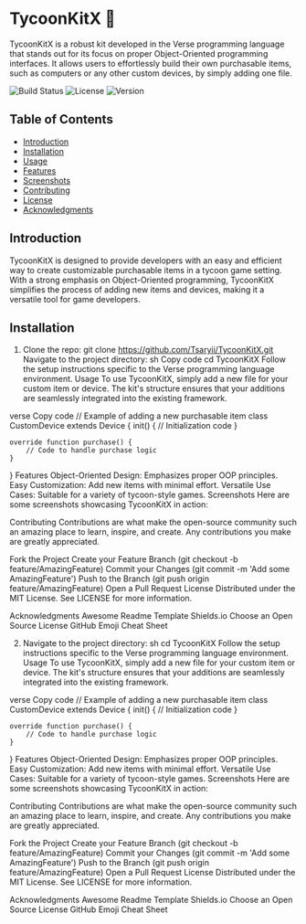 # TycoonKitX 💼

TycoonKitX is a robust kit developed in the Verse programming language that stands out for its focus on proper Object-Oriented programming interfaces. It allows users to effortlessly build their own purchasable items, such as computers or any other custom devices, by simply adding one file.

![Build Status](https://img.shields.io/github/actions/workflow/status/Tsaryii/TycoonKitX/CI)
![License](https://img.shields.io/github/license/Tsaryii/TycoonKitX)
![Version](https://img.shields.io/github/v/release/Tsaryii/TycoonKitX)

## Table of Contents

- [Introduction](#introduction)
- [Installation](#installation)
- [Usage](#usage)
- [Features](#features)
- [Screenshots](#screenshots)
- [Contributing](#contributing)
- [License](#license)
- [Acknowledgments](#acknowledgments)

## Introduction

TycoonKitX is designed to provide developers with an easy and efficient way to create customizable purchasable items in a tycoon game setting. With a strong emphasis on Object-Oriented programming, TycoonKitX simplifies the process of adding new items and devices, making it a versatile tool for game developers.

## Installation

1. Clone the repo:
   git clone https://github.com/Tsaryii/TycoonKitX.git
Navigate to the project directory:
sh
Copy code
cd TycoonKitX
Follow the setup instructions specific to the Verse programming language environment.
Usage
To use TycoonKitX, simply add a new file for your custom item or device. The kit's structure ensures that your additions are seamlessly integrated into the existing framework.

verse
Copy code
// Example of adding a new purchasable item
class CustomDevice extends Device {
    init() {
        // Initialization code
    }

    override function purchase() {
        // Code to handle purchase logic
    }
}
Features
Object-Oriented Design: Emphasizes proper OOP principles.
Easy Customization: Add new items with minimal effort.
Versatile Use Cases: Suitable for a variety of tycoon-style games.
Screenshots
Here are some screenshots showcasing TycoonKitX in action:




Contributing
Contributions are what make the open-source community such an amazing place to learn, inspire, and create. Any contributions you make are greatly appreciated.

Fork the Project
Create your Feature Branch (git checkout -b feature/AmazingFeature)
Commit your Changes (git commit -m 'Add some AmazingFeature')
Push to the Branch (git push origin feature/AmazingFeature)
Open a Pull Request
License
Distributed under the MIT License. See LICENSE for more information.

Acknowledgments
Awesome Readme Template
Shields.io
Choose an Open Source License
GitHub Emoji Cheat Sheet

2. Navigate to the project directory:
sh
cd TycoonKitX
Follow the setup instructions specific to the Verse programming language environment.
Usage
To use TycoonKitX, simply add a new file for your custom item or device. The kit's structure ensures that your additions are seamlessly integrated into the existing framework.

verse
Copy code
// Example of adding a new purchasable item
class CustomDevice extends Device {
    init() {
        // Initialization code
    }

    override function purchase() {
        // Code to handle purchase logic
    }
}
Features
Object-Oriented Design: Emphasizes proper OOP principles.
Easy Customization: Add new items with minimal effort.
Versatile Use Cases: Suitable for a variety of tycoon-style games.
Screenshots
Here are some screenshots showcasing TycoonKitX in action:




Contributing
Contributions are what make the open-source community such an amazing place to learn, inspire, and create. Any contributions you make are greatly appreciated.

Fork the Project
Create your Feature Branch (git checkout -b feature/AmazingFeature)
Commit your Changes (git commit -m 'Add some AmazingFeature')
Push to the Branch (git push origin feature/AmazingFeature)
Open a Pull Request
License
Distributed under the MIT License. See LICENSE for more information.

Acknowledgments
Awesome Readme Template
Shields.io
Choose an Open Source License
GitHub Emoji Cheat Sheet
